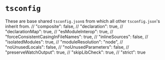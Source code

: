 # `tsconfig`

These are base shared `tsconfig.json`s from which all other `tsconfig.json`'s inherit from.
// "composite": false,
// "declaration": true,
// "declarationMap": true,
// "esModuleInterop": true,
// "forceConsistentCasingInFileNames": true,
// "inlineSources": false,
// "isolatedModules": true,
// "moduleResolution": "node",
// "noUnusedLocals": false,
// "noUnusedParameters": false,
// "preserveWatchOutput": true,
// "skipLibCheck": true,
// "strict": true
